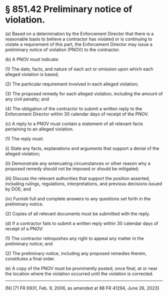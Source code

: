# § 851.42   Preliminary notice of violation.

(a) Based on a determination by the Enforcement Director that there is a reasonable basis to believe a contractor has violated or is continuing to violate a requirement of this part, the Enforcement Director may issue a preliminary notice of violation (PNOV) to the contractor.


(b) A PNOV must indicate:


(1) The date, facts, and nature of each act or omission upon which each alleged violation is based;


(2) The particular requirement involved in each alleged violation;


(3) The proposed remedy for each alleged violation, including the amount of any civil penalty; and


(4) The obligation of the contractor to submit a written reply to the Enforcement Director within 30 calendar days of receipt of the PNOV.


(c) A reply to a PNOV must contain a statement of all relevant facts pertaining to an alleged violation.


(1) The reply must:


(i) State any facts, explanations and arguments that support a denial of the alleged violation;


(ii) Demonstrate any extenuating circumstances or other reason why a proposed remedy should not be imposed or should be mitigated;


(iii) Discuss the relevant authorities that support the position asserted, including rulings, regulations, interpretations, and previous decisions issued by DOE; and


(iv) Furnish full and complete answers to any questions set forth in the preliminary notice.


(2) Copies of all relevant documents must be submitted with the reply.


(d) If a contractor fails to submit a written reply within 30 calendar days of receipt of a PNOV:


(1) The contractor relinquishes any right to appeal any matter in the preliminary notice; and


(2) The preliminary notice, including any proposed remedies therein, constitutes a final order.


(e) A copy of the PNOV must be prominently posted, once final, at or near the location where the violation occurred until the violation is corrected. 



---

[N] [71 FR 6931, Feb. 9, 2006, as amended at 88 FR 41294, June 26, 2023]





